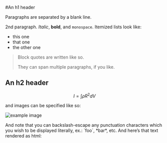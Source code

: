 #An h1 header

Paragraphs are separated by a blank line.

2nd paragraph. *Italic*, **bold**, and `monospace`. Itemized lists
look like:

  * this one
  * that one
  * the other one

> Block quotes are
> written like so.
>
> They can span multiple paragraphs,
> if you like.

## An h2 header

$$I = \int \rho R^{2} dV$$

and images can be specified like so:

![example image](example-image.jpg "An exemplary image")


And note that you can backslash-escape any punctuation characters
which you wish to be displayed literally, ex.: \`foo\`, \*bar\*, etc.
And here’s that text rendered as html: